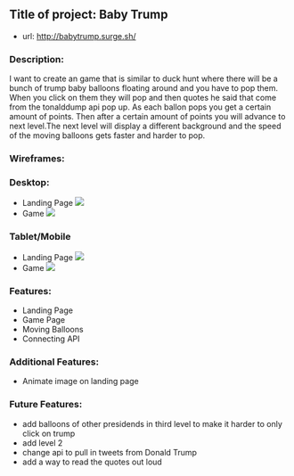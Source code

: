 ## Title of project:   Baby Trump
- url: http://babytrump.surge.sh/  


### Description:

I want to create an game that is similar to duck hunt where there will be a bunch of trump baby balloons floating around and you have to pop them.  When you click on them they will pop and then quotes he said that come from the tonalddump api pop up. As each ballon pops you get a certain amount of points.  Then after a certain amount of points you will advance to next level.The next level will display a different background and the speed of the moving balloons gets faster and harder to pop.    

### Wireframes:
### Desktop:
- Landing Page
![](https://imgur.com/Wh3kaXq.jpg)
- Game 
![](https://imgur.com/yANgX7u.jpg)

### Tablet/Mobile
- Landing Page
![](https://imgur.com/EMW2OwK.jpg)
- Game
![](https://imgur.com/jCW01hh.jpg)


### Features:
- Landing Page
- Game Page
- Moving Balloons
- Connecting API

### Additional Features:
- Animate image on landing page

### Future Features:
- add balloons of other presidends in third level to make it harder to only click on trump
- add level 2
- change api to pull in tweets from Donald Trump
- add a way to read the quotes out loud



